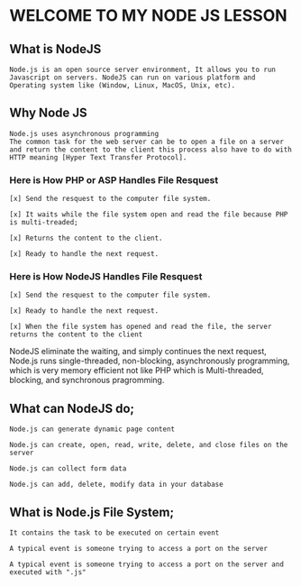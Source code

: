 # WELCOME TO MY NODE JS LESSON

## What is NodeJS
    Node.js is an open source server environment, It allows you to run Javascript on servers. NodeJS can run on various platform and Operating system like (Window, Linux, MacOS, Unix, etc).

## Why Node JS
    Node.js uses asynchronous programming
    The common task for the web server can be to open a file on a server and return the content to the client this process also have to do with HTTP meaning [Hyper Text Transfer Protocol].

### Here is How PHP or ASP Handles File Resquest

    [x] Send the resquest to the computer file system.

    [x] It waits while the file system open and read the file because PHP is multi-treaded;

    [x] Returns the content to the client.

    [x] Ready to handle the next request.


### Here is How NodeJS Handles File Resquest

    [x] Send the resquest to the computer file system.

    [x] Ready to handle the next request.

    [x] When the file system has opened and read the file, the server returns the content to the client

NodeJS eliminate the waiting, and simply continues the next request, Node.js runs single-threaded, non-blocking, asynchronously programming, which is very memory efficient not like PHP which is Multi-threaded, blocking, and synchronous pragromming.

## What can NodeJS do;
    Node.js can generate dynamic page content

    Node.js can create, open, read, write, delete, and close files on the server

    Node.js can collect form data

    Node.js can add, delete, modify data in your database

## What is Node.js File System;
    It contains the task to be executed on certain event 

    A typical event is someone trying to access a port on the server

    A typical event is someone trying to access a port on the server and executed with ".js"